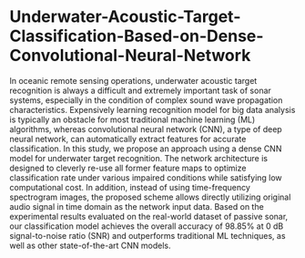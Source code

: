 # Underwater-Acoustic-Target-Classification-Based-on-Dense-Convolutional-Neural-Network
In oceanic remote sensing operations, underwater acoustic target recognition is always a difficult and extremely important task of sonar systems, especially in the condition of complex sound wave propagation characteristics.  Expensively learning recognition model for big data analysis is typically an obstacle for most traditional machine learning (ML) algorithms, whereas convolutional neural network (CNN), a type of deep neural network, can automatically extract features for accurate classification.  In this study, we propose an approach using a dense CNN model for underwater target recognition.  The network architecture is designed to cleverly re-use all former feature maps to optimize classification rate under various impaired conditions while satisfying low computational cost. In addition, instead of using time-frequency spectrogram images, the proposed scheme allows directly utilizing original audio signal in time domain as the network input data.  Based on the experimental results evaluated on the real-world dataset of passive sonar, our classification model achieves the overall accuracy of 98.85% at 0 dB signal-to-noise ratio (SNR) and outperforms traditional ML techniques, as well as other state-of-the-art CNN models.
